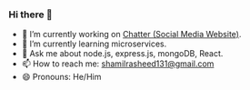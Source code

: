 ### Hi there 👋

<!--
**Sillu8/Sillu8** is a ✨ _special_ ✨ repository because its `README.md` (this file) appears on your GitHub profile.

Here are some ideas to get you started:
-->

- 🔭 I’m currently working on [Chatter (Social Media Website)](https://github.com/Sillu8/Social-Media-MERN).
- 🌱 I’m currently learning microservices.
- 💬 Ask me about node.js, express.js, mongoDB, React.
- 📫 How to reach me: shamilrasheed131@gmail.com
- 😄 Pronouns: He/Him
<!-- - ⚡ Fun fact: ... -->
<!-- - 👯 I’m looking to collaborate on ...
- 🤔 I’m looking for help with ... -->
